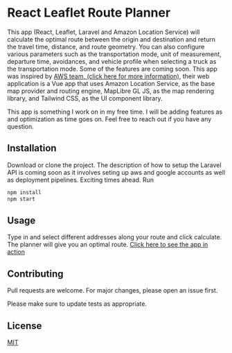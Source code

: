 # React Leaflet Route Planner

This app (React, Leaflet, Laravel and Amazon Location Service) will calculate the optimal route between the origin and destination and return the travel time, distance, and route geometry. 
You can also configure various parameters such as the transportation mode, unit of measurement, departure time, avoidances, and vehicle profile when selecting a truck as the transportation mode. 
Some of the features are coming soon. This app was inspired by [AWS team, (click here for more information)](https://aws.amazon.com/blogs/mobile/efficient-truck-routing-with-amazon-location-service/), 
their web application is a Vue app that uses Amazon Location Service, as the base map provider and routing engine, MapLibre GL JS, as the map rendering library, and Tailwind CSS, as the UI component library.

This app is something I work on in my free time. I will be adding features as and optimization as time goes on. Feel free to reach out if you have any question.

## Installation

Download or clone the project. The description of how to setup the Laravel API is coming soon as it involves seting up aws and google accounts as well as deployment pipelines. Exciting times ahead. Run

```bash
npm install
npm start
```

## Usage

Type in and select different addresses along your route and click calculate. The planner will give you an optimal route.
[Click here to see the app in action](http://anesucain-route-planner.s3-website-us-east-1.amazonaws.com/)

## Contributing

Pull requests are welcome. For major changes, please open an issue first.

Please make sure to update tests as appropriate.

## License

[MIT](https://choosealicense.com/licenses/mit/)